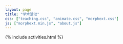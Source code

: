```yaml
---
layout: page
title: "学术活动"
css: ["teaching.css", "animate.css", "morphext.css"]
js: ["morphext.min.js", "about.js"]
---
```

{% include activities.html %}
